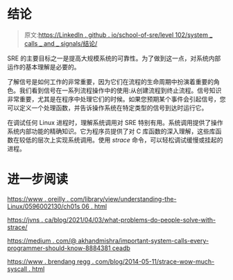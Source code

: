 # 结论

> 原文:[https://LinkedIn . github . io/school-of-sre/level 102/system _ calls _ and _ signals/结论/](https://linkedin.github.io/school-of-sre/level102/system_calls_and_signals/conclusion/)

SRE 的主要目标之一是提高大规模系统的可靠性。为了做到这一点，对系统内部运作的基本理解是必要的。

了解信号是如何工作的非常重要，因为它们在流程的生命周期中扮演着重要的角色。我们看到信号在一系列流程操作中的使用:从创建流程到终止流程。信号知识非常重要，尤其是在程序中处理它们的时候。如果您预期某个事件会引起信号，您可以定义一个处理函数，并告诉操作系统在特定类型的信号到达时运行它。

在调试任何 Linux 进程时，理解系统调用对 SRE 特别有用。系统调用提供了操作系统内部功能的精确知识。它为程序员提供了对 C 库函数的深入理解，这些库函数在较低的层次上实现系统调用。使用 *strace* 命令，可以轻松调试缓慢或挂起的进程。

# 进一步阅读

[https://www . oreilly . com/library/view/understanding-the-Linux/0596002130/ch01s 06 . html](https://www.oreilly.com/library/view/understanding-the-linux/0596002130/ch01s06.html)

[https://jvns . ca/blog/2021/04/03/what-problems-do-people-solve-with-strace/](https://jvns.ca/blog/2021/04/03/what-problems-do-people-solve-with-strace/)

[https://medium . com/@ akhandmishra/important-system-calls-every-programmer-should-know-8884381 ceadb](https://medium.com/@akhandmishra/important-system-calls-every-programmer-should-know-8884381ceadb)

[https://www . brendang regg . com/blog/2014-05-11/strace-wow-much-syscall . html](https://www.brendangregg.com/blog/2014-05-11/strace-wow-much-syscall.html)
